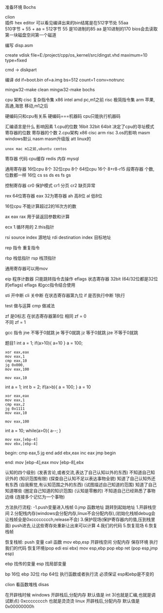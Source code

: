 准备环境
Bochs 

clion  
插件 hex editor
可以看见编译出来的bin结尾是在512字节处 55aa   
510字节 + 55 + aa = 512字节
55 是10进制的85
aa 是10进制的170
bios会去读取第一块磁盘空间第一个磁道


编写 disp.asm 

create vdisk file=E:/project/cpp/os_kernel/src/dingst.vhd maximum=10 type=fixed

cmd -> diskpart

编译
dd if=boot.bin of=a.img bs=512 count=1 conv=notrunc



mingw32-make clean
mingw32-make bochs



cpu 架构
    cisc 复杂指令集  x86 intel amd     pc,m1之前
    risc 极简指令集  arm  苹果,高通,海思 移动,m1之后

硬编码只和cpu有关系   硬编码===机器码
cpu只能执行机器码


汇编语言是什么
影响因素
    1.cpu的位数  16bit 32bit 64bit 决定了cpu的寻址模式
        寄存器的位数 寄存器的个数
    2.cpu架构
        x86 cisc
        arm risc
    3.os的影响
    masm windows默认
    nasm masm升级版
    att  linux的

    unox mac m1之前,ubuntu centos

寄存器    代码
cpu缓存  redis
内存     mysql


    

通用寄存器
    16位cpu 8个
    32位cpu 8个
    64位cpu 16个   8+r8-r15
段寄存器
    个数,位数都一样
    16位
    cs
    ss
    ds
    es
    fs
    gs


控制寄存器
    cr0   保护模式
    cr1   分页
    cr2   缺页异常 


rex  64位寄存器
eax  32为寄存器
ah   高8位
al   低8位


16位cpu
    不能计算超过2的16次方的数


ax
eax
rax
用于装返回参数和计算


ecx 
1.循环用的
2.this指针


rsi source index  源地址
rdi destination index 目标地址


rep 指令  重复指令

rbp  栈低指针
rsp  栈顶指针

通用寄存器可以用mov

eip    程序计数器 只能跳转指令去操作
eflags 状态寄存器   32bit (64/32位都是32位的eflags)
eflags 和gcc指令结合使用


sti 开中断
cli 关中断
在状态寄存器第九位 if 是否执行中断  1执行


test 做与运算
cmp 做减法

zf 是0标志 在状态寄存器第6位
相同 zf = 0  
不同 zf = 1



gcc 指令
    jne 不等于0就跳
    je 等于0就跳
    jz 等于0就跳
    jze 不等于0就跳


题目1
    int a = 1;
    if(a>10){
        a=10
    }
    a = 100;

    xor eax,eax
    mov eax,1
    cmp eax,10
    jg 0x000,
    mov eax,100

    mov eax,10

[//]: # (题目二    )
    int a = 1;
    int b = 2;
    if(a>b){
        a = 100;
    }
    a = 10
    
    xor eax,eax
    mov eax,1
    cmp eax,2
    jg 0x1111
    mov eax,10

    mov eax,100

[//]: # (题目三)
    int a = 10;
    while(a>0){
        a--;
    }

    mov eax,[ebp-4]
    mov ebx,[ebp-4]

begin:
    cmp eax,5
    jg end
    add ebx,eax
    inc eax
    jmp begin

end:
    mov [ebp-4],eax
    mov [ebp-8],ebx


认知的四个级别:
    (发表言论,或者交流,表达了自己认知以外的东西)     不知道自己知识外的                    (知识范围有限)
    (探查自己认知不足以表达事物全貌)               知道了自己认知外还有东西               (自我察觉,有认知范围之外的东西)
    (试图描述自己知道的范围)                     知道了自己知道哪些                    (圈定自己知道的知识范围)
    (认知是零散的)                             不知道自己已经熟悉了事物边缘            (连接多个记忆为一个事物)

方法执行流程:
    -1.push变量进入栈帧
    0.jmp 函数地址 跳转到起始地址
    1.开辟栈空间
    2.分配栈内存(windows会分配内存,linux不会分配内存),(初始化栈帧debug会让栈帧全是0xcccccccch,release不会)
    3.保护现场(保护寄存器内的值,压到栈里面) push进去,让这些寄存处重新让出来可以计算
    4.我们的代码
    5.恢复现场
    6.恢复栈帧

恢复栈帧:
    push 变量
    call 函数
    mov ebp,esp
    开辟栈空间
    分配内存
    保存环境
    执行我们的代码
    恢复环境(pop edi esi ebx)
    mov esp,ebp
    pop ebp
    ret (pop esp,jmp esp)
    



ebp 找传的变量
esp 找局部变量

bp 16位
ebp 32位
rbp 64位
执行函数或者执行流
    必须保证 esp和ebp是不变的 

clion 看函数堆栈 disas

在开辟栈时候 
    windows 开辟栈后,分配内存  默认值是 int 3(也就是汇编,也就是调试断点) 0xcccccccch   也就是烫烫烫
    linux   开辟栈后,分配内存  默认值是0x00000000h   








